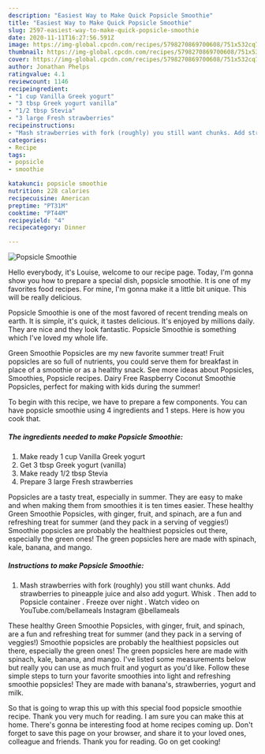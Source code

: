 ```yaml
---
description: "Easiest Way to Make Quick Popsicle Smoothie"
title: "Easiest Way to Make Quick Popsicle Smoothie"
slug: 2597-easiest-way-to-make-quick-popsicle-smoothie
date: 2020-11-11T16:27:56.591Z
image: https://img-global.cpcdn.com/recipes/5798270869700608/751x532cq70/popsicle-smoothie-recipe-main-photo.jpg
thumbnail: https://img-global.cpcdn.com/recipes/5798270869700608/751x532cq70/popsicle-smoothie-recipe-main-photo.jpg
cover: https://img-global.cpcdn.com/recipes/5798270869700608/751x532cq70/popsicle-smoothie-recipe-main-photo.jpg
author: Jonathan Phelps
ratingvalue: 4.1
reviewcount: 1146
recipeingredient:
- "1 cup Vanilla Greek yogurt"
- "3 tbsp Greek yogurt vanilla"
- "1/2 tbsp Stevia"
- "3 large Fresh strawberries"
recipeinstructions:
- "Mash strawberries with fork (roughly) you still want chunks. Add strawberries to pineapple juice and also add yogurt. Whisk . Then add to Popsicle container . Freeze over night . Watch video on YouTube.com/bellameals Instagram @bellameals"
categories:
- Recipe
tags:
- popsicle
- smoothie

katakunci: popsicle smoothie 
nutrition: 228 calories
recipecuisine: American
preptime: "PT31M"
cooktime: "PT44M"
recipeyield: "4"
recipecategory: Dinner

---
```



![Popsicle Smoothie](https://img-global.cpcdn.com/recipes/5798270869700608/751x532cq70/popsicle-smoothie-recipe-main-photo.jpg)

Hello everybody, it's Louise, welcome to our recipe page. Today, I'm gonna show you how to prepare a special dish, popsicle smoothie. It is one of my favorites food recipes. For mine, I'm gonna make it a little bit unique. This will be really delicious.

Popsicle Smoothie is one of the most favored of recent trending meals on earth. It is simple, it's quick, it tastes delicious. It's enjoyed by millions daily. They are nice and they look fantastic. Popsicle Smoothie is something which I've loved my whole life.

Green Smoothie Popsicles are my new favorite summer treat! Fruit popsicles are so full of nutrients, you could serve them for breakfast in place of a smoothie or as a healthy snack. See more ideas about Popsicles, Smoothies, Popsicle recipes. Dairy Free Raspberry Coconut Smoothie Popsicles, perfect for making with kids during the summer!


To begin with this recipe, we have to prepare a few components. You can have popsicle smoothie using 4 ingredients and 1 steps. Here is how you cook that.

<!--inarticleads1-->

##### The ingredients needed to make Popsicle Smoothie:

1. Make ready 1 cup Vanilla Greek yogurt
1. Get 3 tbsp Greek yogurt (vanilla)
1. Make ready 1/2 tbsp Stevia
1. Prepare 3 large Fresh strawberries


Popsicles are a tasty treat, especially in summer. They are easy to make and when making them from smoothies it is ten times easier. These healthy Green Smoothie Popsicles, with ginger, fruit, and spinach, are a fun and refreshing treat for summer (and they pack in a serving of veggies!) Smoothie popsicles are probably the healthiest popsicles out there, especially the green ones! The green popsicles here are made with spinach, kale, banana, and mango. 

<!--inarticleads2-->

##### Instructions to make Popsicle Smoothie:

1. Mash strawberries with fork (roughly) you still want chunks. Add strawberries to pineapple juice and also add yogurt. Whisk . Then add to Popsicle container . Freeze over night . Watch video on YouTube.com/bellameals Instagram @bellameals


These healthy Green Smoothie Popsicles, with ginger, fruit, and spinach, are a fun and refreshing treat for summer (and they pack in a serving of veggies!) Smoothie popsicles are probably the healthiest popsicles out there, especially the green ones! The green popsicles here are made with spinach, kale, banana, and mango. I&#39;ve listed some measurements below but really you can use as much fruit and yogurt as you&#39;d like. Follow these simple steps to turn your favorite smoothies into light and refreshing smoothie popsicles! They are made with banana&#39;s, strawberries, yogurt and milk. 

So that is going to wrap this up with this special food popsicle smoothie recipe. Thank you very much for reading. I am sure you can make this at home. There's gonna be interesting food at home recipes coming up. Don't forget to save this page on your browser, and share it to your loved ones, colleague and friends. Thank you for reading. Go on get cooking!
